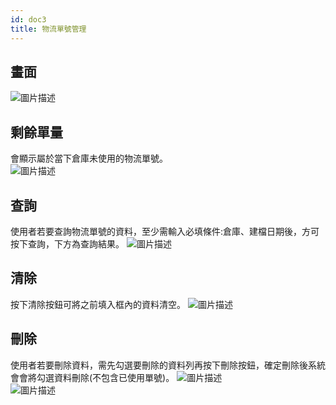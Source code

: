 ```yaml
---
id: doc3
title: 物流單號管理
---
```

## 畫面  
![圖片描述](/img/hiclick/track_queryhome.png)  
## 剩餘單量
會顯示屬於當下倉庫未使用的物流單號。  
![圖片描述](/img/hiclick/track_trackno.png)  
## 查詢  
使用者若要查詢物流單號的資料，至少需輸入必填條件:倉庫、建檔日期後，方可按下查詢，下方為查詢結果。
![圖片描述](/img/hiclick/track_query.png) 
## 清除   
按下清除按鈕可將之前填入框內的資料清空。
![圖片描述](/img/hiclick/track_clear.png) 
## 刪除  
使用者若要刪除資料，需先勾選要刪除的資料列再按下刪除按鈕，確定刪除後系統會會將勾選資料刪除(不包含已使用單號)。
![圖片描述](/img/hiclick/track_delete.png)  
![圖片描述](/img/hiclick/track_delete2.png) 
